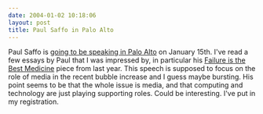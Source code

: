 ```yaml
---
date: 2004-01-02 10:18:06
layout: post
title: Paul Saffo in Palo Alto
---
```


Paul Saffo is [going to be speaking in Palo Alto](http://www.sdforum.org/SDForum/Templates/CalendarEvent.aspx?CID=1269) on January 15th. I've read a few essays by Paul that I was impressed by, in particular his [Failure is the Best Medicine](http://www.saffo.com/failure_best_medicine.html) piece from last year. This speech is supposed to focus on the role of media in the recent bubble increase and I guess maybe bursting. His point seems to be that the whole issue is media, and that computing and technology are just playing supporting roles. Could be interesting. I've put in my registration.
